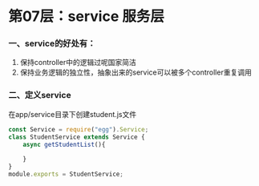 # 第07层：service 服务层

### 一、service的好处有：

1. 保持controller中的逻辑过呢国家简洁
2. 保持业务逻辑的独立性，抽象出来的service可以被多个controller重复调用

### 二、定义service

在app/service目录下创建student.js文件

```js
const Service = require("egg").Service;
class StudentService extends Service {
    async getStudentList(){
        
    }
}
module.exports = StudentService;
```

